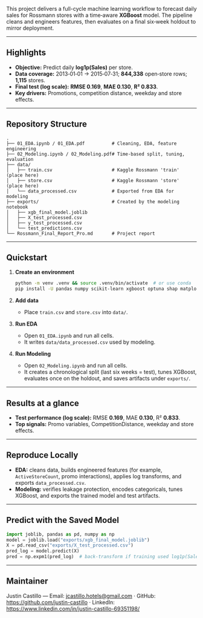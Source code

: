 This project delivers a full-cycle machine learning workflow to forecast daily sales for Rossmann stores with a time‑aware **XGBoost** model. The pipeline cleans and engineers features, then evaluates on a final six‑week holdout to mirror deployment.

---

## Highlights

- **Objective:** Predict daily **log1p(Sales)** per store.
- **Data coverage:** 2013‑01‑01 → 2015‑07‑31; **844,338** open‑store rows; **1,115** stores.
- **Final test (log scale):** **RMSE 0.169**, **MAE 0.130**, **R² 0.833**.
- **Key drivers:** Promotions, competition distance, weekday and store effects.

---

## Repository Structure

```
.
├── 01_EDA.ipynb / 01_EDA.pdf          # Cleaning, EDA, feature engineering
├── 02_Modeling.ipynb / 02_Modeling.pdf# Time-based split, tuning, evaluation
├── data/
│   ├── train.csv                      # Kaggle Rossmann 'train' (place here)
│   ├── store.csv                      # Kaggle Rossmann 'store' (place here)
│   └── data_processed.csv             # Exported from EDA for modeling
├── exports/                           # Created by the modeling notebook
│   ├── xgb_final_model.joblib
│   ├── X_test_processed.csv
│   ├── y_test_processed.csv
│   └── test_predictions.csv
└── Rossmann_Final_Report_Pro.md       # Project report
```

---

## Quickstart

1. **Create an environment**
   ```bash
   python -m venv .venv && source .venv/bin/activate  # or use conda
   pip install -U pandas numpy scikit-learn xgboost optuna shap matplotlib
   ```

2. **Add data**
   - Place `train.csv` and `store.csv` into `data/`.

3. **Run EDA**
   - Open `01_EDA.ipynb` and run all cells.
   - It writes `data/data_processed.csv` used by modeling.

4. **Run Modeling**
   - Open `02_Modeling.ipynb` and run all cells.
   - It creates a chronological split (last six weeks = test), tunes XGBoost, evaluates once on the holdout, and saves artifacts under `exports/`.

---

## Results at a glance

- **Test performance (log scale):** RMSE **0.169**, MAE **0.130**, R² **0.833**.
- **Top signals:** Promo variables, CompetitionDistance, weekday and store effects.

---

## Reproduce Locally

- **EDA:** cleans data, builds engineered features (for example, `ActiveStoreCount`, promo interactions), applies log transforms, and exports `data_processed.csv`.
- **Modeling:** verifies leakage protection, encodes categoricals, tunes XGBoost, and exports the trained model and test artifacts.

---

## Predict with the Saved Model

```python
import joblib, pandas as pd, numpy as np
model = joblib.load("exports/xgb_final_model.joblib")
X = pd.read_csv("exports/X_test_processed.csv")  
pred_log = model.predict(X)
pred = np.expm1(pred_log)  # back-transform if training used log1p(Sales)
```

---

## Maintainer

Justin Castillo — Email: jcastillo.hotels@gmail.com · GitHub: https://github.com/justin-castillo · LinkedIn: https://www.linkedin.com/in/justin-castillo-69351198/

